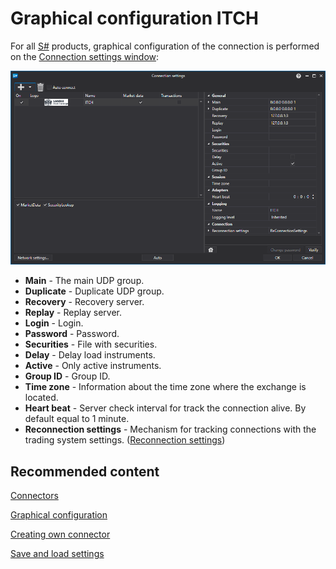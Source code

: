 # Graphical configuration ITCH

For all [S\#](StockSharpAbout.md) products, graphical configuration of the connection is performed on the [Connection settings window](API_UI_ConnectorWindow.md):

![API GUI Settings ITCH](../images/API_GUI_Settings_ITCH.png)

- **Main** \- The main UDP group.
- **Duplicate** \- Duplicate UDP group.
- **Recovery** \- Recovery server.
- **Replay** \- Replay server.
- **Login** \- Login.
- **Password** \- Password.
- **Securities** \- File with securities.
- **Delay** \- Delay load instruments.
- **Active** \- Only active instruments.
- **Group ID** \- Group ID.
- **Time zone** \- Information about the time zone where the exchange is located.
- **Heart beat** \- Server check interval for track the connection alive. By default equal to 1 minute.
- **Reconnection settings** \- Mechanism for tracking connections with the trading system settings. ([Reconnection settings](Reconnect.md))

## Recommended content

[Connectors](API_Connectors.md)

[Graphical configuration](API_ConnectorsUIConfiguration.md)

[Creating own connector](ConnectorCreating.md)

[Save and load settings](API_Connectors_SaveConnectorSettings.md)
